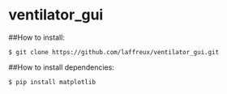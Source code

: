 # ventilator_gui

##How to install:

```shell
$ git clone https://github.com/laffreux/ventilator_gui.git
```

##How to install dependencies:
```shell
$ pip install matplotlib
```
